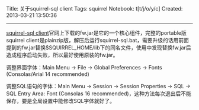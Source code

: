 Title: 关于squirrel-sql client
Tags: squirrel
Notebook: t[t/j/o/y/c]
Created: 2013-03-21 13:50:36

------

[squirrel-sql client](http://sourceforge.net/projects/squirrel-sql/)官网上下载的fw.jar是它的一个核心组件，完整的portable版squirrel client是plainzip版，解压后运行squirrel-sql.bat，需要升级的话用前面提到的fw.jar替换$SQUIRREL_HOME/lib下的同名文件，使用中发现替换fw.jar后造成程序启动失败，所以最好使用原装的fw.jar。

 

调整界面字体：Main Menu -> File -> Global Preferences -> Fonts (Consolas/Arial 14 recommended)

 

调整SQL语句的字体：Main Menu -> Session -> Session Properties -> SQL -> SQL Entry Area: Font (Consolas 16 recommended)，这种方法每次退出后不能保存，要是全局设置中能修改SQL字体就好了。